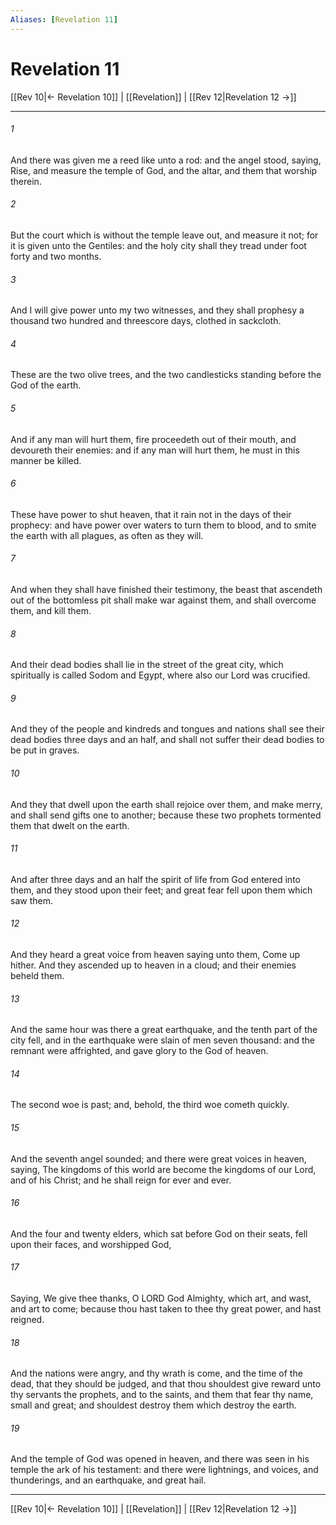 ```yaml
---
Aliases: [Revelation 11]
---
```

# Revelation 11

[[Rev 10|← Revelation 10]] | [[Revelation]] | [[Rev 12|Revelation 12 →]]
***



###### 1 
And there was given me a reed like unto a rod: and the angel stood, saying, Rise, and measure the temple of God, and the altar, and them that worship therein. 

###### 2 
But the court which is without the temple leave out, and measure it not; for it is given unto the Gentiles: and the holy city shall they tread under foot forty and two months. 

###### 3 
And I will give power unto my two witnesses, and they shall prophesy a thousand two hundred and threescore days, clothed in sackcloth. 

###### 4 
These are the two olive trees, and the two candlesticks standing before the God of the earth. 

###### 5 
And if any man will hurt them, fire proceedeth out of their mouth, and devoureth their enemies: and if any man will hurt them, he must in this manner be killed. 

###### 6 
These have power to shut heaven, that it rain not in the days of their prophecy: and have power over waters to turn them to blood, and to smite the earth with all plagues, as often as they will. 

###### 7 
And when they shall have finished their testimony, the beast that ascendeth out of the bottomless pit shall make war against them, and shall overcome them, and kill them. 

###### 8 
And their dead bodies shall lie in the street of the great city, which spiritually is called Sodom and Egypt, where also our Lord was crucified. 

###### 9 
And they of the people and kindreds and tongues and nations shall see their dead bodies three days and an half, and shall not suffer their dead bodies to be put in graves. 

###### 10 
And they that dwell upon the earth shall rejoice over them, and make merry, and shall send gifts one to another; because these two prophets tormented them that dwelt on the earth. 

###### 11 
And after three days and an half the spirit of life from God entered into them, and they stood upon their feet; and great fear fell upon them which saw them. 

###### 12 
And they heard a great voice from heaven saying unto them, Come up hither. And they ascended up to heaven in a cloud; and their enemies beheld them. 

###### 13 
And the same hour was there a great earthquake, and the tenth part of the city fell, and in the earthquake were slain of men seven thousand: and the remnant were affrighted, and gave glory to the God of heaven. 

###### 14 
The second woe is past; and, behold, the third woe cometh quickly. 

###### 15 
And the seventh angel sounded; and there were great voices in heaven, saying, The kingdoms of this world are become the kingdoms of our Lord, and of his Christ; and he shall reign for ever and ever. 

###### 16 
And the four and twenty elders, which sat before God on their seats, fell upon their faces, and worshipped God, 

###### 17 
Saying, We give thee thanks, O LORD God Almighty, which art, and wast, and art to come; because thou hast taken to thee thy great power, and hast reigned. 

###### 18 
And the nations were angry, and thy wrath is come, and the time of the dead, that they should be judged, and that thou shouldest give reward unto thy servants the prophets, and to the saints, and them that fear thy name, small and great; and shouldest destroy them which destroy the earth. 

###### 19 
And the temple of God was opened in heaven, and there was seen in his temple the ark of his testament: and there were lightnings, and voices, and thunderings, and an earthquake, and great hail.

***
[[Rev 10|← Revelation 10]] | [[Revelation]] | [[Rev 12|Revelation 12 →]]
